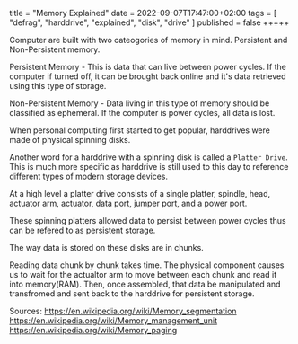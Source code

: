 title = "Memory Explained"
date = 2022-09-07T17:47:00+02:00
tags = [
    "defrag",
    "harddrive",
    "explained",
    "disk",
    "drive"
]
published = false
+++++

Computer are built with two cateogories of memory in mind. Persistent and Non-Persistent memory.

Persistent Memory - This is data that can live between power cycles. If the computer if turned off, it can be brought back online and it's data retrieved using this type of storage.

Non-Persistent Memory - Data living in this type of memory should be classified as ephemeral. If the computer is power cycles, all data is lost.




When personal computing first started to get popular, harddrives were made of physical spinning disks.

Another word for a harddrive with a spinning disk is called a `Platter Drive`. This is much more specific as harddrive is still used to this day to reference different types of modern storage devices.

At a high level a platter drive consists of a single platter, spindle, head, actuator arm, actuator, data port, jumper port, and a power port.

These spinning platters allowed data to persist between power cycles thus can be refered to as persistent storage.

The way data is stored on these disks are in chunks.

Reading data chunk by chunk takes time. The physical component causes us to wait for the actualtor arm to move between each chunk and read it into memory(RAM). Then, once assembled, that data be manipulated and transfromed and sent back to the harddrive for persistent storage.




Sources:
https://en.wikipedia.org/wiki/Memory_segmentation
https://en.wikipedia.org/wiki/Memory_management_unit
https://en.wikipedia.org/wiki/Memory_paging
